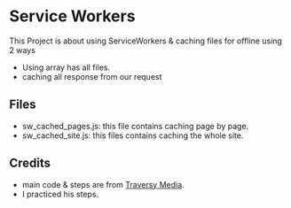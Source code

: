 # Service Workers
This Project is about using ServiceWorkers & caching files for offline using 2 ways
- Using array has all files.
- caching all response from our request

## Files
- sw_cached_pages.js: this file contains caching page by page.
- sw_cached_site.js: this files contains caching the whole site.




## Credits
- main code & steps are from [Traversy Media](https://youtu.be/ksXwaWHCW6k).
- I practiced his steps.







 